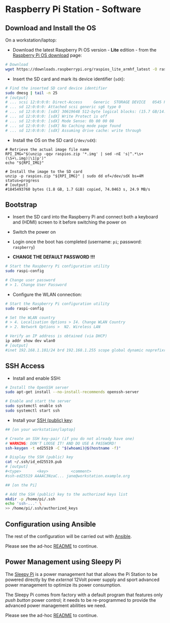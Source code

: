 Raspberry Pi Station - Software
===============================

Download and Install the OS
---------------------------

On a workstation/laptop:

* Download the latest Raspberry Pi OS version - **Lite** edition - from the
  [Raspberry Pi OS download][rpi-os-download] page:

``` bash
# Download
wget https://downloads.raspberrypi.org/raspios_lite_armhf_latest -O raspios.zip
```

* Insert the SD card and mark its device identifier (`sdX`):

``` bash
# Find the inserted SD card device identifier
sudo dmesg | tail -n 25
# [output]
# ... scsi 12:0:0:0: Direct-Access     Generic  STORAGE DEVICE   0545 PQ: 0 ANSI: 0
# ... sd 12:0:0:0: Attached scsi generic sg6 type 0
# ... sd 12:0:0:0: [sdX] 30619648 512-byte logical blocks: (15.7 GB/14.6 GiB)
# ... sd 12:0:0:0: [sdX] Write Protect is off
# ... sd 12:0:0:0: [sdX] Mode Sense: 0b 00 00 08
# ... sd 12:0:0:0: [sdX] No Caching mode page found
# ... sd 12:0:0:0: [sdX] Assuming drive cache: write through
```

* Install the OS on the SD card (`/dev/sdX`):

```
# Retrieve the actual image file name
RPI_IMG="$(unzip -qqv raspios.zip '*.img' | sed -nE 's|^.*\s+(\S+\.img)|\1|p')"
echo "${RPI_IMG}"

# Install the image to the SD card
unzip -p raspios.zip "${RPI_IMG}" | sudo dd of=/dev/sdX bs=4M status=progress
# [output]
#1845493760 bytes (1.8 GB, 1.7 GiB) copied, 74.0463 s, 24.9 MB/s
```

[rpi-os-download]: https://www.raspberrypi.org/downloads/raspberry-pi-os/


Bootstrap
---------

* Insert the SD card into the Raspberry Pi and connect both a keyboard and (HDMI) screen to it
  before switching the power on

* Switch the power on

* Login once the boot has completed (username: `pi`; password: `raspberry`)

* **CHANGE THE DEFAULT PASSWORD !!!**

``` bash
# Start the Raspberry Pi configuration utility
sudo raspi-config

# Change user password
# > 1. Change User Password
```

* Configure the WLAN connection:

``` bash
# Start the Raspberry Pi configuration utility
sudo raspi-config

# Set the WLAN country
# > 4. Localisation Options > I4. Change WLAN Country
# > 2. Network Options >  N2. Wireless LAN

# Verify an IP address is obtained (via DHCP)
ip addr show dev wlan0
# [output]
#inet 192.168.1.101/24 brd 192.168.1.255 scope global dynamic noprefixroute wlan0
```

SSH Access
----------

* Install and enable SSH:

``` bash
# Install the OpenSSH server
sudo apt-get install --no-install-recommends openssh-server

# Enable and start the server
sudo systemctl enable ssh
sudo systemctl start ssh
```

* Install your [SSH (public) key][ssh-key]:

``` bash
## [on your workstation/laptop]

# Create an SSH key-pair (if you do not already have one)
# WARNING: DON'T LOOSE IT! AND DO USE A PASSWORD!
ssh-keygen -t ed25519 -C "$(whoami)@$(hostname -f)"

# Display the SSH (public) key
cat ~/.ssh/id_ed25519.pub
# [output]
#<type>       <key>          <comment>
#ssh-ed25519 AAAAC3NzaC... jane@workstation.example.org

## [on the Pi]

# Add the SSH (public) key to the authorized keys list
mkdir -p /home/pi/.ssh
echo 'ssh-...' \
>> /home/pi/.ssh/authorized_keys
```

[ssh-key]: https://www.ssh.com/ssh/key/


Configuration using Ansible
---------------------------

The rest of the configuration will be carried out with [Ansible][ansible].

[ansible]: https://www.ansible.com/

Please see the ad-hoc [README](./ansible/README.md) to continue.


Power Management using Sleepy Pi
--------------------------------

The [Sleepy Pi][sleepy-pi] is a power management hat that allows the Pi Station to be powered
directly by the _external_ 12Volt power supply and sport advanced power management to optimize
its power consumption.

[sleepy-pi]: https://spellfoundry.com/product/sleepy-pi-2/

The Sleepy Pi comes from factory with a default program that features only _push button_ power
control; it needs to be re-programmed to provide the advanced power management abilities we
need.

Please see the ad-hoc [README](./sleepy-pi/README.md) to continue.
